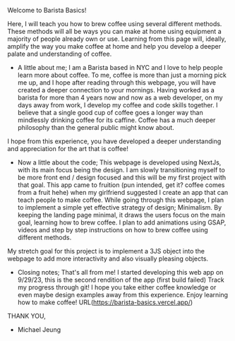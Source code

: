 Welcome to Barista Basics!

Here, I will teach you how to brew coffee using several different methods.
These methods will all be ways you can make at home using equipment a majority of people already own or use.
Learning from this page will, ideally, amplify the way you make coffee at home and help you develop a deeper palate and understanding of coffee.

- A little about me;
I am a Barista based in NYC and I love to help people learn more about coffee. 
To me, coffee is more than just a morning pick me up, and I hope after reading through this webpage, you will have created a deeper connection to your mornings.
Having worked as a barista for more than 4 years now and now as a web developer, on my days away from work, I develop my coffee and code skills together.
I believe that a single good cup of coffee goes a longer way than mindlessly drinking coffee for its caffine.
Coffee has a much deeper philosophy than the general public might know about.

I hope from this experience, you have developed a deeper understanding and appreciation for the art that is coffee!


- Now a little about the code;
This webpage is developed using NextJs, with its main focus being the design.
I am slowly transitioning myself to be more front end / design focused and this will be my first project with that goal.
This app came to fruition (pun intended, get it? coffee comes from a fruit hehe) when my girlfriend suggested I create an app that can teach people to make coffee.
While going through this webpage, I plan to implement a simple yet effective strategy of design; Minimalism.
By keeping the landing page minimal, it draws the users focus on the main goal, learning how to brew coffee.
I plan to add animations using GSAP, videos and step by step instructions on how to brew coffee using different methods.

My stretch goal for this project is to implement a 3JS object into the webpage to add more interactivity and also visually pleasing objects.

- Closing notes;
That's all from me!
I started developing this web app on 9/29/23, this is the second rendition of the app (first build failed)
Track my progress through git!
I hope you take either coffee knowledge or even maybe design examples away from this experience.
Enjoy learning how to make coffee!
URL(https://barista-basics.vercel.app/)

THANK YOU,
- Michael Jeung